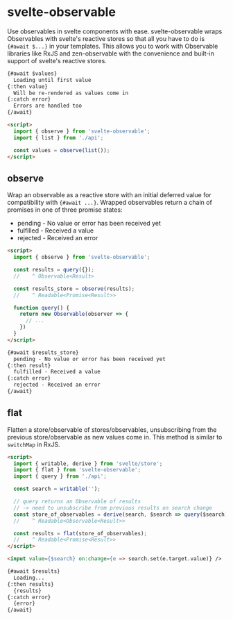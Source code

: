 # svelte-observable

Use observables in svelte components with ease. svelte-observable wraps Observables with svelte's reactive stores so that all you have to do is `{#await $...}` in your templates. This allows you to work with Observable libraries like RxJS and zen-observable with the convenience and built-in support of svelte's reactive stores.

```html
{#await $values}
  Loading until first value
{:then value}
  Will be re-rendered as values come in
{:catch error}
  Errors are handled too
{/await}

<script>
  import { observe } from 'svelte-observable'; 
  import { list } from './api';

  const values = observe(list());
</script>
```

## observe

Wrap an observable as a reactive store with an initial deferred value for compatibility with `{#await ...}`.
Wrapped observables return a chain of promises in one of three promise states:

- pending - No value or error has been received yet
- fulfilled - Received a value
- rejected - Received an error

```html
<script>
  import { observe } from 'svelte-observable';

  const results = query({});
  //    ^ Observable<Result>

  const results_store = observe(results);
  //    ^ Readable<Promise<Result>>

  function query() {
    return new Observable(observer => {
      // ...
    })
  }
</script>

{#await $results_store}
  pending - No value or error has been received yet
{:then result}
  fulfilled - Received a value
{:catch error}
  rejected - Received an error
{/await}
```

## flat

Flatten a store/observable of stores/observables, unsubscribing from the previous store/observable as new values come in. This method is similar to `switchMap` in RxJS.

```html
<script>
  import { writable, derive } from 'svelte/store';
  import { flat } from 'svelte-observable';
  import { query } from './api';

  const search = writable('');

  // query returns an Observable of results
  // -> need to unsubscribe from previous results on search change
  const store_of_observables = derive(search, $search => query($search));
  //    ^ Readable<Observable<Result>>

  const results = flat(store_of_observables);
  //    ^ Readable<Promise<Result>>
</script>

<input value={$search} on:change={e => search.set(e.target.value)} />

{#await $results}
  Loading...
{:then results}
  {results}
{:catch error}
  {error}
{/await}
```
